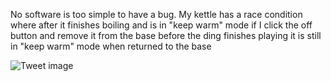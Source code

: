 No software is too simple to have a bug. My kettle has a race condition where after it finishes boiling and is in "keep warm" mode if I click the off button and remove it from the base before the ding finishes playing it is still in "keep warm" mode when returned to the base


![Tweet image](/assets/crosspoast/GgJdxQfXQAAxbL2.jpg)

